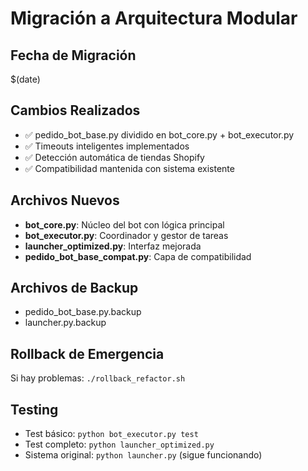 # Migración a Arquitectura Modular

## Fecha de Migración
$(date)

## Cambios Realizados
- ✅ pedido_bot_base.py dividido en bot_core.py + bot_executor.py  
- ✅ Timeouts inteligentes implementados
- ✅ Detección automática de tiendas Shopify
- ✅ Compatibilidad mantenida con sistema existente

## Archivos Nuevos
- **bot_core.py**: Núcleo del bot con lógica principal
- **bot_executor.py**: Coordinador y gestor de tareas
- **launcher_optimized.py**: Interfaz mejorada
- **pedido_bot_base_compat.py**: Capa de compatibilidad

## Archivos de Backup
- pedido_bot_base.py.backup
- launcher.py.backup

## Rollback de Emergencia
Si hay problemas: `./rollback_refactor.sh`

## Testing
- Test básico: `python bot_executor.py test`
- Test completo: `python launcher_optimized.py`
- Sistema original: `python launcher.py` (sigue funcionando)
